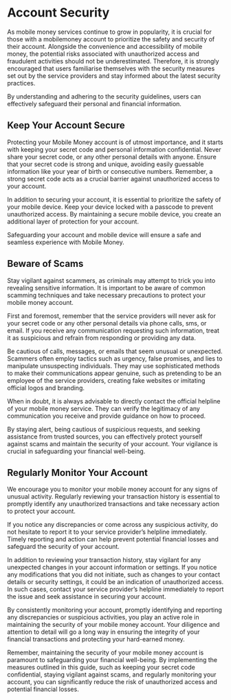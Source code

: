 # Account Security

As mobile money services continue to grow in popularity, it is crucial for those with a mobilemoney account to prioritize the safety and security of their account. Alongside the convenience and accessibility of mobile money, the potential risks associated with unauthorized access and fraudulent activities should not be underestimated. Therefore, it is strongly encouraged that users familiarise themselves with the security measures set out by the service providers and stay informed about the latest security practices.

By understanding and adhering to the security guidelines, users can effectively safeguard their personal and financial information.

## Keep Your Account Secure

Protecting your Mobile Money account is of utmost importance, and it starts with keeping your secret code and personal information confidential. Never share your secret code, or any other personal details with anyone. Ensure that your secret code is strong and unique, avoiding easily guessable information like your year of birth or consecutive numbers. Remember, a strong secret code acts as a crucial barrier against unauthorized access to your account.

In addition to securing your account, it is essential to prioritize the safety of your mobile device. Keep your device locked with a passcode to prevent unauthorized access. By maintaining a secure mobile device, you create an additional layer of protection for your account. 

Safeguarding your account and mobile device will ensure a safe and seamless experience with Mobile Money.

## Beware of Scams

Stay vigilant against scammers, as criminals may attempt to trick you into revealing sensitive information. It is important to be aware of common scamming techniques and take necessary precautions to protect your mobile money account.

First and foremost, remember that the service providers will never ask for your secret code or any other personal details via phone calls, sms, or email. If you receive any communication requesting such information, treat it as suspicious and refrain from responding or providing any data.

Be cautious of calls, messages, or emails that seem unusual or unexpected. Scammers often employ tactics such as urgency, false promises, and lies to manipulate unsuspecting individuals. They may use sophisticated methods to make their communications appear genuine, such as pretending to be an employee of the service providers, creating fake websites or imitating official logos and branding.

When in doubt, it is always advisable to directly contact the official helpline of your mobile money service. They can verify the legitimacy of any communication you receive and provide guidance on how to proceed.

By staying alert, being cautious of suspicious requests, and seeking assistance from trusted sources, you can effectively protect yourself against scams and maintain the security of your account. Your vigilance is crucial in safeguarding your financial well-being.

## Regularly Monitor Your Account

We encourage you to monitor your mobile money account for any signs of unusual activity. Regularly reviewing your transaction history is essential to promptly identify any unauthorized transactions and take necessary action to protect your account.

If you notice any discrepancies or come across any suspicious activity, do not hesitate to report it to your service provider’s helpline immediately. Timely reporting and action can help prevent potential financial losses and safeguard the security of your account.

In addition to reviewing your transaction history, stay vigilant for any unexpected changes in your account information or settings. If you notice any modifications that you did not initiate, such as changes to your contact details or security settings, it could be an indication of unauthorized access. In such cases, contact your service provider’s helpline immediately to report the issue and seek assistance in securing your account.

By consistently monitoring your account, promptly identifying and reporting any discrepancies or suspicious activities, you play an active role in maintaining the security of your mobile money account. Your diligence and attention to detail will go a long way in ensuring the integrity of your financial transactions and protecting your hard-earned money.

Remember, maintaining the security of your mobile money account is paramount to safeguarding your financial well-being. By implementing the measures outlined in this guide, such as keeping your secret code confidential, staying vigilant against scams, and regularly monitoring your account, you can significantly reduce the risk of unauthorized access and potential financial losses.
